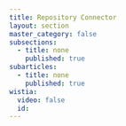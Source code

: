 ```yaml
---
title: Repository Connector
layout: section
master_category: false
subsections:
  - title: none
    published: true
subarticles:
  - title: none
    published: true
wistia:
  video: false
  id:
---
```

